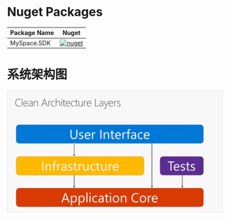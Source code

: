 # Nuget Packages
| Package Name | Nuget |
|--|--|
|MySpace.SDK|[![nuget](https://img.shields.io/nuget/v/MySpace.SDK.svg)](https://www.nuget.org/packages/MySpace.SDK/)|

# 系统架构图

![web-application-architectures](./md-img/common-web-application-architectures-image5-8.png)